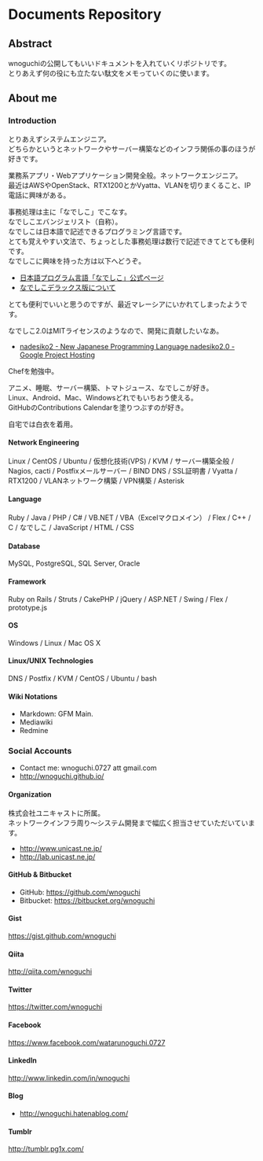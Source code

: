 # Documents Repository

## Abstract

wnoguchiの公開してもいいドキュメントを入れていくリポジトリです。  
とりあえず何の役にも立たない駄文をメモっていくのに使います。

## About me

### Introduction

とりあえずシステムエンジニア。  
どちらかというとネットワークやサーバー構築などのインフラ関係の事のほうが好きです。  

業務系アプリ・Webアプリケーション開発全般。ネットワークエンジニア。  
最近はAWSやOpenStack、RTX1200とかVyatta、VLANを切りまくること、IP電話に興味がある。

事務処理は主に「なでしこ」でこなす。  
なでしこエバンジェリスト（自称）。  
なでしこは日本語で記述できるプログラミング言語です。  
とても覚えやすい文法で、ちょっとした事務処理は数行で記述できてとても便利です。  
なでしこに興味を持った方は以下へどうぞ。

- [日本語プログラム言語「なでしこ」公式ページ](http://nadesi.com/)
- [なでしこデラックス版について](http://nadesi.com/pro/)

とても便利でいいと思うのですが、最近マレーシアにいかれてしまったようです。

なでしこ2.0はMITライセンスのようなので、開発に貢献したいなあ。

- [nadesiko2 - New Japanese Programming Language nadesiko2.0 - Google Project Hosting](https://code.google.com/p/nadesiko2/)

Chefを勉強中。

アニメ、睡眠、サーバー構築、トマトジュース、なでしこが好き。  
Linux、Android、Mac、Windowsどれでもいちおう使える。  
GitHubのContributions Calendarを塗りつぶすのが好き。

自宅では白衣を着用。

#### Network Engineering

Linux / CentOS / Ubuntu / 仮想化技術(VPS) / KVM / サーバー構築全般 / Nagios, cacti / Postfixメールサーバー / BIND DNS / SSL証明書 / Vyatta / RTX1200 / VLANネットワーク構築 / VPN構築 / Asterisk

#### Language

Ruby / Java / PHP / C# / VB.NET / VBA（Excelマクロメイン） / Flex / C++ / C / なでしこ / JavaScript / HTML / CSS

#### Database

MySQL, PostgreSQL, SQL Server, Oracle

#### Framework

Ruby on Rails / Struts / CakePHP / jQuery / ASP.NET / Swing / Flex / prototype.js

#### OS

Windows / Linux / Mac OS X

#### Linux/UNIX Technologies

DNS / Postfix / KVM / CentOS / Ubuntu / bash

#### Wiki Notations

- Markdown: GFM Main.
- Mediawiki
- Redmine

### Social Accounts

* Contact me: wnoguchi.0727 att gmail.com
* http://wnoguchi.github.io/

#### Organization

株式会社ユニキャストに所属。  
ネットワークインフラ周り〜システム開発まで幅広く担当させていただいています。  

* http://www.unicast.ne.jp/
* http://lab.unicast.ne.jp/

#### GitHub & Bitbucket

* GitHub: https://github.com/wnoguchi
* Bitbucket: https://bitbucket.org/wnoguchi

#### Gist

https://gist.github.com/wnoguchi

#### Qiita

http://qiita.com/wnoguchi

#### Twitter

https://twitter.com/wnoguchi

#### Facebook

https://www.facebook.com/watarunoguchi.0727

#### LinkedIn

http://www.linkedin.com/in/wnoguchi

#### Blog

* http://wnoguchi.hatenablog.com/

#### Tumblr

http://tumblr.pg1x.com/
